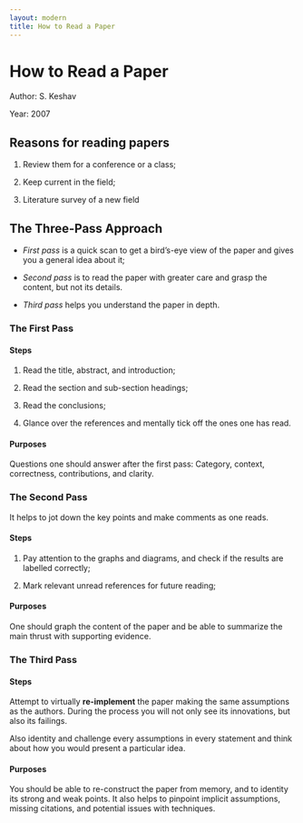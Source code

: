 ```yaml
---
layout: modern
title: How to Read a Paper
---
```


# How to Read a Paper

Author: S. Keshav

Year: 2007

## Reasons for reading papers

1. Review them for a conference or a class;

2. Keep current in the field;

3. Literature survey of a new field

## The Three-Pass Approach

* *First pass* is a quick scan to get a bird’s-eye view of the paper and gives you a general idea about it;

* *Second pass* is to read the paper with greater care and grasp the content, but not its details.

* *Third pass* helps you understand the paper in depth.

### The First Pass

#### Steps

1. Read the title, abstract, and introduction;

2. Read the section and sub-section headings;

3. Read the conclusions;

4. Glance over the references and mentally tick off the ones one has read.

#### Purposes

Questions one should answer after the first pass: Category, context, correctness, contributions, and clarity.

### The Second Pass

It helps to jot down the key points and make comments as one reads.

#### Steps

1. Pay attention to the graphs and diagrams, and check if the results are labelled correctly;

2. Mark relevant unread references for future reading;

#### Purposes

One should graph the content of the paper and be able to summarize the main thrust with supporting evidence.

### The Third Pass

#### Steps

Attempt to virtually **re-implement** the paper making the same assumptions as the authors. During the process you will not only see its innovations, but also its failings.

Also identity and challenge every assumptions in every statement and think about how you would present a particular idea.

#### Purposes

You should be able to re-construct the paper from memory, and to identity its strong and weak points. It also helps to pinpoint implicit assumptions, missing citations, and potential issues with techniques.
